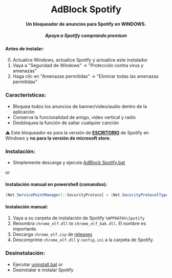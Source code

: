 <center>
    <h1 align="center">AdBlock Spotify</h1>
    <h4 align="center">Un bloqueador de anuncios para Spotify en WINDOWS.</h4>
    <h5 align="center">Apoya a Spotify comprando premium</h5>
</center>

#### Antes de instalar:
0. Actualice Windows, actualice Spotify y actualice este instalador
1. Vaya a "Seguridad de Windows" -> "Protección contra virus y amenazas"
2. Haga clic en "Amenazas permitidas" -> "Eliminar todas las amenazas permitidas"

### Caracteristicas:
* Bloquea todos los anuncios de banner/video/audio dentro de la aplicación
* Conserva la funcionalidad de amigo, video vertical y radio
* Desbloquea la función de saltar cualquier canción

:warning: Este bloqueador es para la versión de [**ESCRITORIO**](https://www.spotify.com/download/windows/) de Spotify en Windows y **no para la versión de microsoft store**.

### Instalación:
* Simplemente descarga y ejecuta [AdBlock Spotify.bat](https://raw.githack.com/5qw/5p0t1fy/master/AdBlock%20Spotify.bat)  

or

#### Instalación manual en powershell (comandos):

```powershell
[Net.ServicePointManager]::SecurityProtocol = [Net.SecurityProtocolType]::Tls12; Invoke-Expression "& { $(Invoke-WebRequest -UseBasicParsing 'https://raw.githubusercontent.com/5qw/Spotify/master/install.ps1') } -UninstallSpotifyStoreEdition -UpdateSpotify -RemoveAdPlaceholder"
```

#### Instalación manual:

1. Vaya a su carpeta de instalación de Spotify `%APPDATA%\Spotify`
2. Renombra `chrome_elf.dll` to `chrome_elf_bak.dll`. El nombre es importante.
3. Descarga `chrome_elf.zip` de [releases](https://github.com/5qw/5p0t1fy/releases)
4. Descomprime `chrome_elf.dll` y `config.ini` a la carpeta de Spotify. 

### Desinstalación:
* Ejecutar [uninstall.bat](https://raw.githack.com/5qw/5p0t1fy/master/uninstall.bat)
or
* Desinstalar e instalar Spotify
